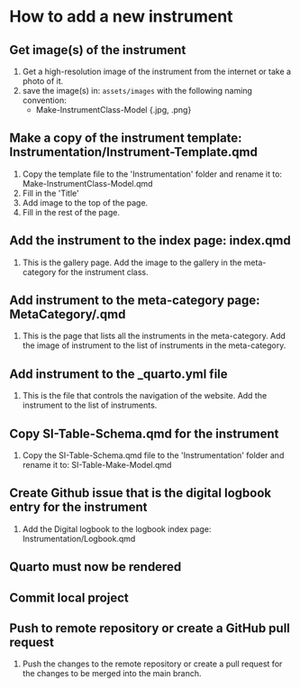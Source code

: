 # How to add a new instrument

## Get image(s) of the instrument
1. Get a high-resolution image of the instrument from the internet or take a photo of it.
2. save the image(s) in: `assets/images` with the following naming convention:
   - Make-InstrumentClass-Model {.jpg, .png}

## Make a copy of the instrument template: Instrumentation/Instrument-Template.qmd
1. Copy the template file to the 'Instrumentation' folder and rename it to: Make-InstrumentClass-Model.qmd
2. Fill in the 'Title'
3. Add image to the top of the page.
4. Fill in the rest of the page.

## Add the instrument to the index page: index.qmd
1. This is the gallery page. Add the image to the gallery in the meta-category for the instrument class.

## Add instrument to the meta-category page: MetaCategory/<MetaCategory>.qmd
1. This is the page that lists all the instruments in the meta-category. Add the image of instrument to the list of instruments in the meta-category.

## Add instrument to the _quarto.yml file
1. This is the file that controls the navigation of the website. Add the instrument to the list of instruments.

## Copy SI-Table-Schema.qmd for the instrument
1. Copy the SI-Table-Schema.qmd file to the 'Instrumentation' folder and rename it to: SI-Table-Make-Model.qmd

## Create Github issue that is the digital logbook entry for the instrument
1. Add the Digital logbook to the logbook index page: Instrumentation/Logbook.qmd

## Quarto must now be rendered

## Commit local project

## Push to remote repository or create a GitHub pull request
1. Push the changes to the remote repository or create a pull request for the changes to be merged into the main branch.
